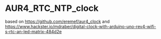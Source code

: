 # AUR4_RTC_NTP_clock
based on https://github.com/eremef/aur4_clock and https://www.hackster.io/mdraber/digital-clock-with-arduino-uno-rev4-wifi-s-rtc-an-led-matrix-484d2e
